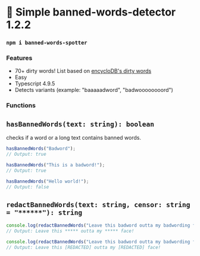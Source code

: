 # 🧰 Simple banned-words-detector 1.2.2

### `npm i banned-words-spotter`

### Features
- 70+ dirty words! List based on [encycloDB's dirty words](https://github.com/turalus/encycloDB)
- Easy
- Typescript 4.9.5
- Detects variants (example: "baaaaadword", "badwoooooooord")

### Functions

## `hasBannedWords(text: string): boolean`
checks if a word or a long text contains banned words. 
```ts
hasBannedWords("Badword");
// Output: true

hasBannedWords("This is a badword!");
// Output: true

hasBannedWords("Hello world!");
// Output: false

```
## `redactBannedWords(text: string, censor: string = "******"): string`
```ts
console.log(redactBannedWords("Leave this badword outta my badwording face!"));
// Output: Leave this ***** outta my ***** face!

console.log(redactBannedWords("Leave this badword outta my badwording face!", "[REDACTED]"));
// Output: Leave this [REDACTED] outta my [REDACTED] face!

```
